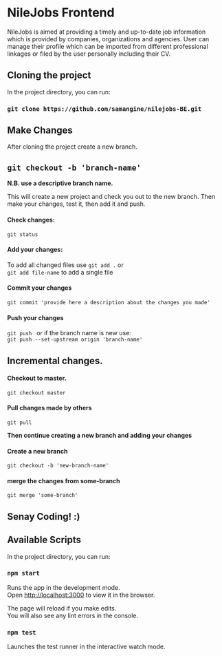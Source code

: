 # NileJobs Frontend

NileJobs is aimed at providing a timely and up-to-date job information which is provided by companies, organizations and agencies. 
User can manage their profile which can be imported from different professional linkages or filed 
by the user personally including their CV.

## Cloning the project

In the project directory, you can run:

### `git clone https://github.com/samangine/nilejobs-BE.git`


## Make Changes

After cloning the project create a new branch.

## `git checkout -b 'branch-name'` 
**N.B. use a descriptive branch name.**

This will create a new project and check you out to the new branch. Then make your changes, test it, then add it and push.

#### Check changes: 
`git status`
#### Add your changes:
To add all changed files use `git add .` or <br /> 
`git add file-name` to add a single file
#### Commit your changes
`git commit 'provide here a description about the changes you made'`
#### Push your changes
`git push ` or if the branch name is new use: <br />
`git push --set-upstream origin 'branch-name'`

## Incremental changes.

#### Checkout to master.
`git checkout master`

#### Pull changes made by others
`git pull`

**Then continue creating a new branch and adding your changes**

#### Create a new branch
`git checkout -b 'new-branch-name'`

#### merge the changes from some-branch

`git merge 'some-branch'`


## Senay Coding! :)
## Available Scripts

In the project directory, you can run:

### `npm start`

Runs the app in the development mode.<br />
Open [http://localhost:3000](http://localhost:3000) to view it in the browser.

The page will reload if you make edits.<br />
You will also see any lint errors in the console.

### `npm test`

Launches the test runner in the interactive watch mode.<br />
